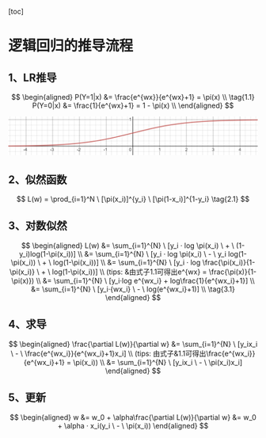 [toc]

# 逻辑回归的推导流程

## 1、LR推导
$$
\begin{aligned}
P(Y=1|x) &= \frac{e^{wx}}{e^{wx}+1} = \pi(x) \\ \tag{1.1}
P(Y=0|x) &= \frac{1}{e^{wx}+1} = 1 - \pi(x)  \\
\end{aligned}
$$

![微信截图_20231016205213](https://raw.githubusercontent.com/Bulua/BlogImageBed/master/%E5%BE%AE%E4%BF%A1%E6%88%AA%E5%9B%BE_20231016205213.png)

## 2、似然函数

$$
L(w) = \prod_{i=1}^N \ [\pi(x_i)]^{y_i} \ [\pi(1-x_i)]^{1-y_i}  \tag{2.1}
$$

## 3、对数似然

$$
\begin{aligned}
L(w) &= \sum_{i=1}^{N} \ [y_i · log \pi(x_i) \ + \ (1-y_i)log(1-\pi(x_i))]  \\
&= \sum_{i=1}^{N} \ [y_i · log \pi(x_i) \ - \ y_i log(1-\pi(x_i)) \ + \ log(1-\pi(x_i))]  \\
&= \sum_{i=1}^{N} \ [y_i · log \frac{\pi(x_i)}{1-\pi(x_i)} \ + \ log(1-\pi(x_i))]   \\
(tips: &由式子1.1可得出e^{wx} = \frac{\pi(x)}{1-\pi(x)})    \\
&= \sum_{i=1}^{N} \ [y_i·log e^{wx_i} + log\frac{1}{e^{wx_i}+1}]  \\
&= \sum_{i=1}^{N} \ [y_i·{wx_i} \ - \ log(e^{wx_i}+1)] \\
\tag{3.1}
\end{aligned}
$$

## 4、求导

$$
\begin{aligned}
\frac{\partial L(w)}{\partial w} &= \sum_{i=1}^{N} \ [y_ix_i \ - \ \frac{e^{wx_i}}{e^{wx_i}+1}x_i] \\
(tips: 由式子&1.1可得出\frac{e^{wx_i}}{e^{wx_i}+1} = \pi(x_i))    \\
&= \sum_{i=1}^{N} \ [y_ix_i \ - \ \pi(x_i)x_i]
\end{aligned}
$$

## 5、更新

$$
\begin{aligned}
w &= w_0 + \alpha\frac{\partial L(w)}{\partial w}
&= w_0 + \alpha · x_i(y_i \ - \ \pi(x_i))
\end{aligned}
$$